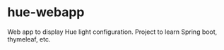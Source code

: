 # hue-webapp

Web app to display Hue light configuration. Project to learn Spring boot, thymeleaf, etc.  
